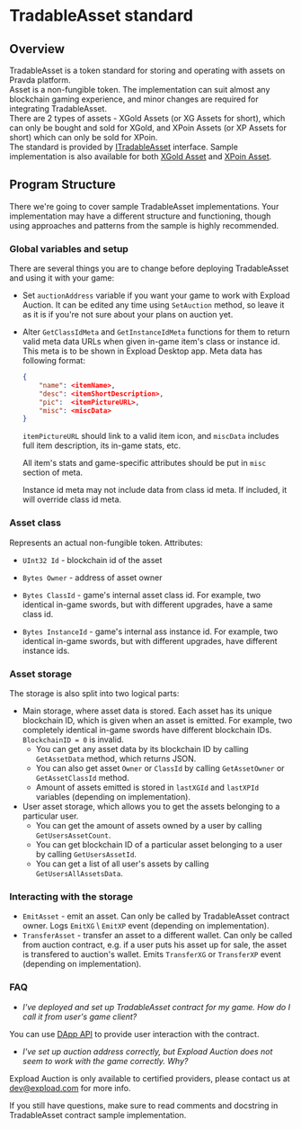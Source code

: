 # TradableAsset standard

## Overview

TradableAsset is a token standard for storing and operating with assets on Pravda platform.  
Asset is a non-fungible token. The implementation can suit almost any blockchain gaming experience, and minor changes are required for integrating TradableAsset.  
There are 2 types of assets - XGold Assets (or XG Assets for short), which can only be bought and sold for XGold, and XPoin Assets (or XP Assets for short) which can only be sold for XPoin.  
The standard is provided by [ITradableAsset](ITradableAsset.cs) interface. Sample implementation is also available for both [XGold Asset](XG/TradableXGAsset.cs) and [XPoin Asset](XP/TradableXPAsset.cs).

## Program Structure

There we're going to cover sample TradableAsset implementations.
Your implementation may have a different structure and functioning, though using approaches and patterns from the sample is highly recommended.

### Global variables and setup

There are several things you are to change before deploying TradableAsset and using it with your game:

- Set `auctionAddress` variable if you want your game to work with Expload Auction. It can be edited any time using `SetAuction` method, so leave it as it is if you're not sure about your plans on auction yet.

- Alter `GetClassIdMeta` and `GetInstanceIdMeta` functions for them to return valid meta data URLs when given in-game item's class or instance id. This meta is to be shown in Expload Desktop app. Meta data has following format:

    ```json
    {
        "name": <itemName>,
        "desc": <itemShortDescription>,
        "pic":  <itemPictureURL>,
        "misc": <miscData>
    }
    ```

    `itemPictureURL` should link to a valid item icon, and `miscData` includes full item description, its in-game stats, etc.

    All item's stats and game-specific attributes should be put in `misc` section of meta.

    Instance id meta may not include data from class id meta. If included, it will override class id meta.

### Asset class

Represents an actual non-fungible token. Attributes:

- `UInt32 Id` - blockchain id of the asset

- `Bytes Owner` - address of asset owner

- `Bytes ClassId` - game's internal asset class id. For example, two identical in-game swords, but with different upgrades, have a same class id.

- `Bytes InstanceId` - game's internal ass instance id. For example, two identical in-game swords, but with different upgrades, have different instance ids.

### Asset storage  

The storage is also split into two logical parts:

- Main storage, where asset data is stored. Each asset has its unique blockchain ID, which is given when an asset is emitted. For example, two completely identical in-game swords have different blockchain IDs. `BlockchainID = 0` is invalid.
  - You can get any asset data by its blockchain ID by calling `GetAssetData` method, which returns JSON.
  - You can also get asset `Owner` or `ClassId` by calling `GetAssetOwner` or `GetAssetClassId` method.
  - Amount of assets emitted is stored in `lastXGId` and `lastXPId` variables (depending on implementation).
- User asset storage, which allows you to get the assets belonging to a particular user.
  - You can get the amount of assets owned by a user by calling `GetUsersAssetCount`.
  - You can get blockchain ID of a particular asset belonging to a user by calling `GetUsersAssetId`.
  - You can get a list of all user's assets by calling `GetUsersAllAssetsData`.

### Interacting with the storage

- `EmitAsset` - emit an asset. Can only be called by TradableAsset contract owner. Logs `EmitXG` \ `EmitXP` event (depending on implementation).
- `TransferAsset` - transfer an asset to a different wallet. Can only be called from auction contract, e.g. if a user puts his asset up for sale, the asset is transfered to auction's wallet. Emits `TransferXG` or `TransferXP` event (depending on implementation).

### FAQ

- *I've deployed and set up TradableAsset contract for my game. How do I call it from user's game client?*

You can use [DApp API](https://expload.com/developers/documentation/pravda/integration/dapp-api/) to provide user interaction with the contract.

- *I've set up auction address correctly, but Expload Auction does not seem to work with the game correctly. Why?*

Expload Auction is only available to certified providers, please contact us at dev@expload.com for more info.
  
If you still have questions, make sure to read comments and docstring in TradableAsset contract sample implementation.